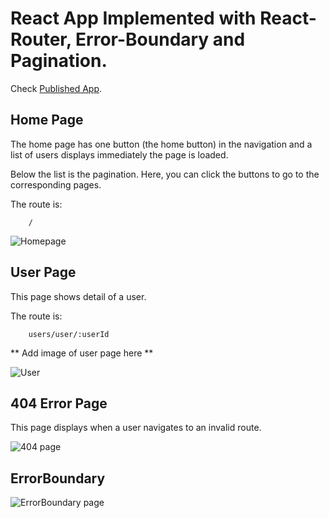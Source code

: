 # React App Implemented with React-Router, Error-Boundary and Pagination.


Check [Published App](https://fastidious-dolphin-840f50.netlify.app/).

## Home Page

The home page has one button (the home button) in the navigation and a list of users displays immediately the page is loaded.

Below the list is the pagination. Here, you can click the buttons to go to the corresponding pages. 

The route is:

```
    /
```
![Homepage](https://res.cloudinary.com/matehc/image/upload/v1666964284/altschool/homepage_pjkfoh.png)

## User Page

This page shows detail of a user.

The route is:

```
    users/user/:userId

```
** Add image of user page here **

![User](https://res.cloudinary.com/matehc/image/upload/v1666964300/altschool/userdetail_cnjhms.png)


## 404 Error Page

This page displays when a user navigates to an invalid route.

![404 page](https://res.cloudinary.com/matehc/image/upload/v1666964290/altschool/404_xsoomx.png)

## ErrorBoundary

![ErrorBoundary page](https://res.cloudinary.com/matehc/image/upload/v1666964298/altschool/errorboundary_tpfiep.png)